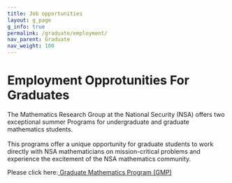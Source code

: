 ```yaml
---
title: Job opportunities
layout: g_page
g_info: true
permalink: /graduate/employment/
nav_parent: Graduate
nav_weight: 100
---
```


<h1 class="mb-3">Employment Opprotunities For Graduates</h1>

<p>The Mathematics Research Group at the National Security (NSA) offers two exceptional summer Programs for undergraduate and graduate mathematics students.<br />
<br />
This programs offer a unique opportunity for graduate students to work directly with NSA mathematicians on mission-critical problems and experience the excitement of the NSA mathematics community.</p>

<p>Please click here:<a href="{{ site.url }}/graduate/docs/DSP-GMP Info Sheets_2015 2.pdf">&nbsp;Graduate Mathematics Program (GMP)</a></p>
